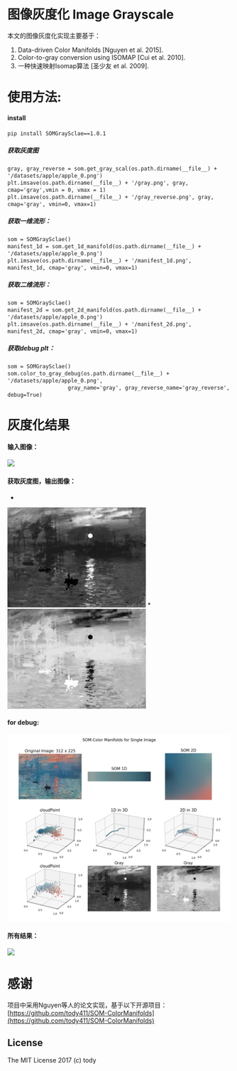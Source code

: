 
图像灰度化  Image Grayscale
====

本文的图像灰度化实现主要基于：

1. Data-driven Color Manifolds [Nguyen et al. 2015].
2. Color-to-gray conversion using ISOMAP [Cui et al. 2010].
3. 一种快速映射Isomap算法 [圣少友 et al. 2009].

使用方法:
===

#### install
    pip install SOMGraySclae==1.0.1

##### 获取灰度图
    gray, gray_reverse = som.get_gray_scal(os.path.dirname(__file__) + '/datasets/apple/apple_0.png')
    plt.imsave(os.path.dirname(__file__) + '/gray.png', gray, cmap='gray',vmin = 0, vmax = 1)
    plt.imsave(os.path.dirname(__file__) + '/gray_reverse.png', gray, cmap='gray', vmin=0, vmax=1)
##### 获取一维流形：
    som = SOMGraySclae()
    manifest_1d = som.get_1d_manifold(os.path.dirname(__file__) + '/datasets/apple/apple_0.png')
    plt.imsave(os.path.dirname(__file__) + '/manifest_1d.png', manifest_1d, cmap='gray', vmin=0, vmax=1)

##### 获取二维流形：
    som = SOMGraySclae()
    manifest_2d = som.get_2d_manifold(os.path.dirname(__file__) + '/datasets/apple/apple_0.png')
    plt.imsave(os.path.dirname(__file__) + '/manifest_2d.png', manifest_2d, cmap='gray', vmin=0, vmax=1)
  
##### 获取debug plt：
    som = SOMGraySclae()
    som.color_to_gray_debug(os.path.dirname(__file__) + '/datasets/apple/apple_0.png',
                       gray_name='gray', gray_reverse_name='gray_reverse', debug=True)    

灰度化结果
===

#### 输入图像：

![](https://raw.githubusercontent.com/freedomofme/Grayscale/master//som_cm/datasets/apple/apple_0.png)

#### 获取灰度图，输出图像：

*
![](https://raw.githubusercontent.com/freedomofme/Grayscale/master/som_cm/results/gray.png)
*
![](https://raw.githubusercontent.com/freedomofme/Grayscale/master/som_cm/results/gray_reverse.png)

#### for debug:
![](https://raw.githubusercontent.com/freedomofme/Grayscale/master/som_cm/results/gray_debug.png)

#### 所有结果：
![](https://raw.githubusercontent.com/freedomofme/Grayscale/master/som_cm/results/result_all.png)


感谢
===

项目中采用Nguyen等人的论文实现，基于以下开源项目：
[https://github.com/tody411/SOM-ColorManifolds](https://github.com/tody411/SOM-ColorManifolds)


## License

The MIT License 2017 (c) tody